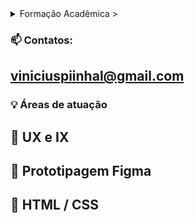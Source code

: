 <details>
<summary> Formação Acadêmica  > </summary>
 
◉ Discente do Curso de Qualificação Profissional Full-Stack - SENAI/SP
◉ Mestre em Tecnologias e Comunicação - UFU

</details>
 
 
### 📫 Contatos: 
## viniciuspiinhal@gmail.com


### :bulb: Áreas de atuação
## :beginner: UX e IX 
## :beginner: Prototipagem Figma
## :beginner: HTML / CSS 
